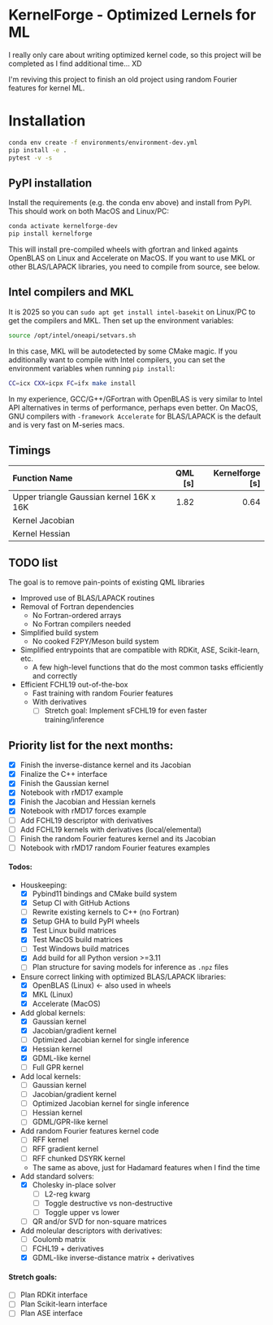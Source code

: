 # KernelForge - Optimized Lernels for ML

I really only care about writing optimized kernel code, so this project will be completed as I find additional time... XD 

I'm reviving this project to finish an old project using random Fourier features for kernel ML.


# Installation

```bash
conda env create -f environments/environment-dev.yml
pip install -e .
pytest -v -s
```
## PyPI installation

Install the requirements (e.g. the conda env above) and install from PyPI.
This should work on both MacOS and Linux/PC:

```bash
conda activate kernelforge-dev
pip install kernelforge
```
This will install pre-compiled wheels with gfortran and linked againts OpenBLAS on Linux and Accelerate on MacOS.
If you want to use MKL or other BLAS/LAPACK libraries, you need to compile from source, see below.


## Intel compilers and MKL

It is 2025 so you can `sudo apt get install intel-basekit` on Linux/PC to get the compilers and MKL.
Then set up the environment variables:
```bash
source /opt/intel/oneapi/setvars.sh
```
In this case, MKL will be autodetected by some CMake magic. If you additionally want to compile with Intel compilers, you can set the environment variables when running `pip install`:
```bash
CC=icx CXX=icpx FC=ifx make install
```

In my experience, GCC/G++/GFortran with OpenBLAS is very similar to Intel API alternatives in terms of performance, perhaps even better. 
On MacOS, GNU compilers with `-framework Accelerate` for BLAS/LAPACK is the default and is very fast on M-series macs.

## Timings

| Function Name | QML [s] | Kernelforge [s] |
|:---------------|------------:|--------------------:|
| Upper triangle Gaussian kernel 16K x 16K| 1.82 | 0.64 |
| Kernel Jacobian |  |  |
| Kernel Hessian |  |  |

## TODO list

The goal is to remove pain-points of existing QML libraries
- Improved use of BLAS/LAPACK routines
- Removal of Fortran dependencies
  - No Fortran-ordered arrays
  - No Fortran compilers needed
- Simplified build system
  - No cooked F2PY/Meson build system
- Simplified entrypoints that are compatible with RDKit, ASE, Scikit-learn, etc.
  - A few high-level functions that do the most common tasks efficiently and correctly
- Efficient FCHL19 out-of-the-box
  - Fast training with random Fourier features
  - With derivatives
    - [ ] Stretch goal: Implement sFCHL19 for even faster training/inference

## Priority list for the next months:

- [x] Finish the inverse-distance kernel and its Jacobian
- [x] Finalize the C++ interface
- [x] Finish the Gaussian kernel
- [x] Notebook with rMD17 example
- [x] Finish the Jacobian and Hessian kernels
- [x] Notebook with rMD17 forces example
- [ ] Add FCHL19 descriptor with derivatives
- [ ] Add FCHL19 kernels with derivatives (local/elemental)
- [ ] Finish the random Fourier features kernel and its Jacobian
- [ ] Notebook with rMD17 random Fourier features examples

#### Todos:
- Houskeeping:
  - [x] Pybind11 bindings and CMake build system
  - [x] Setup CI with GitHub Actions
  - [ ] Rewrite existing kernels to C++ (no Fortran)
  - [x] Setup GHA to build PyPI wheels
  - [x] Test Linux build matrices
  - [x] Test MacOS build matrices
  - [ ] Test Windows build matrices
  - [x] Add build for all Python version >=3.11
  - [ ] Plan structure for saving models for inference as `.npz` files
- Ensure correct linking with optimized BLAS/LAPACK libraries:
  - [x] OpenBLAS (Linux) <- also used in wheels
  - [x] MKL (Linux)
  - [x] Accelerate (MacOS)
- Add global kernels:
  - [x] Gaussian kernel
  - [x] Jacobian/gradient kernel
  - [ ] Optimized Jacobian kernel for single inference
  - [x] Hessian kernel
  - [x] GDML-like kernel
  - [ ] Full GPR kernel
- Add local kernels:
  - [ ] Gaussian kernel
  - [ ] Jacobian/gradient kernel
  - [ ] Optimized Jacobian kernel for single inference
  - [ ] Hessian kernel
  - [ ] GDML/GPR-like kernel
- Add random Fourier features kernel code
  - [ ] RFF kernel
  - [ ] RFF gradient kernel
  - [ ] RFF chunked DSYRK kernel
  - The same as above, just for Hadamard features when I find the time
- Add standard solvers:
  - [x] Cholesky in-place solver
    - [ ] L2-reg kwarg
    - [ ] Toggle destructive vs non-destructive
    - [ ] Toggle upper vs lower
  - [ ] QR and/or SVD for non-square matrices
- Add moleular descriptors with derivatives:
  - [ ] Coulomb matrix
  - [ ] FCHL19 + derivatives
  - [x] GDML-like inverse-distance matrix + derivatives
#### Stretch goals:
- [ ] Plan RDKit interface
- [ ] Plan Scikit-learn interface
- [ ] Plan ASE interface
